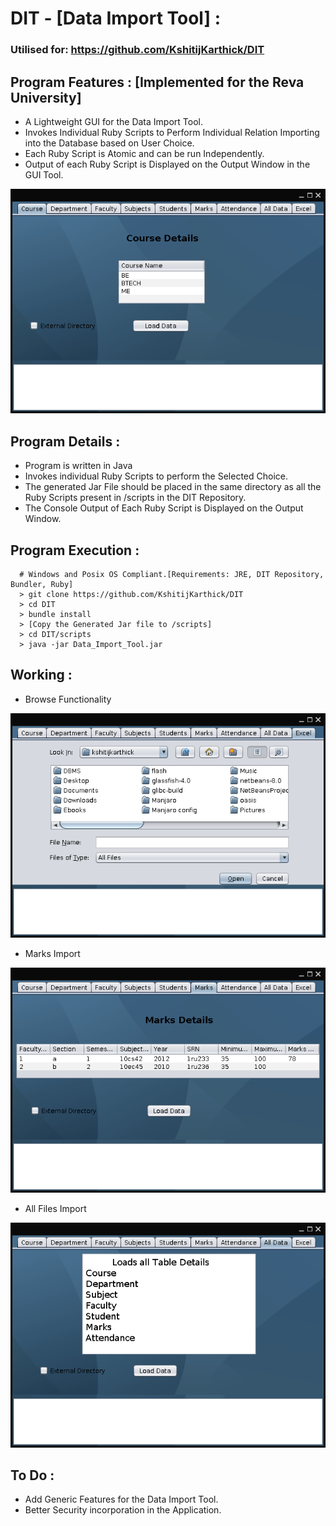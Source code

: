 # DIT - [Data Import Tool] :
### Utilised for: https://github.com/KshitijKarthick/DIT
## Program Features : [Implemented for the Reva University]
   * A Lightweight GUI for the Data Import Tool.
   * Invokes Individual Ruby Scripts to Perform Individual Relation Importing into the Database based on User Choice.
   * Each Ruby Script is Atomic and can be run Independently.
   * Output of each Ruby Script is Displayed on the Output Window in the GUI Tool.

![Image](/img/mainWindow.png "GUI Interface")

## Program Details :
   * Program is written in Java
   * Invokes individual Ruby Scripts to perform the Selected Choice.
   * The generated Jar File should be placed in the same directory as all the Ruby Scripts present in /scripts in the DIT Repository.
   * The Console Output of Each Ruby Script is Displayed on the Output Window.

## Program Execution :
```
  # Windows and Posix OS Compliant.[Requirements: JRE, DIT Repository, Bundler, Ruby]
  > git clone https://github.com/KshitijKarthick/DIT
  > cd DIT
  > bundle install
  > [Copy the Generated Jar file to /scripts]
  > cd DIT/scripts
  > java -jar Data_Import_Tool.jar

```

## Working :
  * Browse Functionality 

![Image](/img/browse.png "Browse Functionality")
  * Marks Import

![Image](/img/marks.png "Marks Import")
  * All Files Import

![Image](/img/all.png "All Import") 
## To Do :
  * Add Generic Features for the Data Import Tool.
  * Better Security incorporation in the Application.